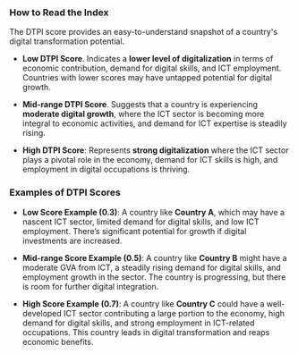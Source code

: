 ### How to Read the Index

The DTPI score provides an easy-to-understand snapshot of a country's digital transformation potential.

- **Low DTPI Score**. Indicates a **lower level of digitalization** in terms of economic contribution, demand for digital skills, and ICT employment. Countries with lower scores may have untapped potential for digital growth.
  
- **Mid-range DTPI Score**. Suggests that a country is experiencing **moderate digital growth**, where the ICT sector is becoming more integral to economic activities, and demand for ICT expertise is steadily rising.

- **High DTPI Score**: Represents **strong digitalization** where the ICT sector plays a pivotal role in the economy, demand for ICT skills is high, and employment in digital occupations is thriving.

### Examples of DTPI Scores

- **Low Score Example (0.3)**: A country like **Country A**, which may have a nascent ICT sector, limited demand for digital skills, and low ICT employment. There’s significant potential for growth if digital investments are increased.

- **Mid-range Score Example (0.5)**: A country like **Country B** might have a moderate GVA from ICT, a steadily rising demand for digital skills, and employment growth in the sector. The country is progressing, but there is room for further digital integration.

- **High Score Example (0.7)**: A country like **Country C** could have a well-developed ICT sector contributing a large portion to the economy, high demand for digital skills, and strong employment in ICT-related occupations. This country leads in digital transformation and reaps economic benefits.
